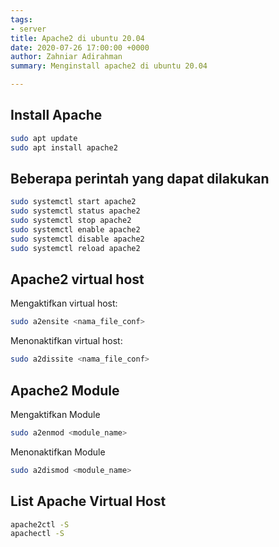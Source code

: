```yaml
---
tags:
- server
title: Apache2 di ubuntu 20.04
date: 2020-07-26 17:00:00 +0000
author: Zahniar Adirahman
summary: Menginstall apache2 di ubuntu 20.04

---
```

## Install Apache
```bash
sudo apt update
sudo apt install apache2
```

## Beberapa perintah yang dapat dilakukan
```bash
sudo systemctl start apache2
sudo systemctl status apache2
sudo systemctl stop apache2
sudo systemctl enable apache2
sudo systemctl disable apache2
sudo systemctl reload apache2
```

## Apache2 virtual host
Mengaktifkan virtual host:
```bash
sudo a2ensite <nama_file_conf>
```

Menonaktifkan virtual host:
```bash
sudo a2dissite <nama_file_conf>
```

## Apache2 Module
Mengaktifkan Module
```bash
sudo a2enmod <module_name>
```

Menonaktifkan Module
```bash
sudo a2dismod <module_name>
```

## List Apache Virtual Host
```bash
apache2ctl -S
apachectl -S
```